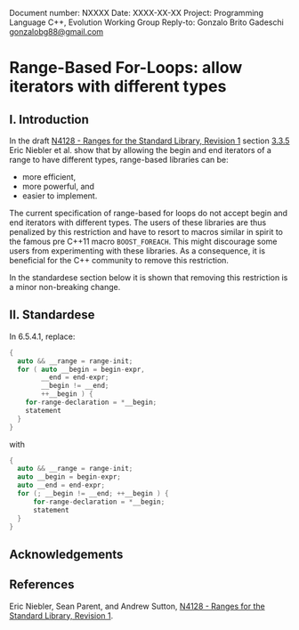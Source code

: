 Document number:	NXXXX
Date:	XXXX-XX-XX
Project:	Programming Language C++, Evolution Working Group
Reply-to:	Gonzalo Brito Gadeschi <gonzalobg88@gmail.com>

# Range-Based For-Loops: allow iterators with different types

## I. Introduction

In the draft [N4128 - Ranges for the Standard Library, Revision 1](http://www.open-std.org/jtc1/sc22/wg21/docs/papers/2014/n4128.html) section [3.3.5](http://www.open-std.org/jtc1/sc22/wg21/docs/papers/2014/n4128.html#an-iterables-end-may-have-a-different-type-than-its-begin) Eric Niebler et al. show that by allowing the begin and end iterators of a range to have different types, range-based libraries can be:

- more efficient,
- more powerful, and
- easier to implement. 
 
The current specification of range-based for loops do not accept begin and end iterators with different types. The users of these libraries are thus penalized by this restriction and have to resort to macros similar in spirit to the famous pre C++11 macro `BOOST_FOREACH`. This might discourage some users from experimenting with these libraries. As a consequence, it is beneficial for the C++ community to remove this restriction.

In the standardese section below it is shown that removing this restriction is a minor non-breaking change. 

## II. Standardese

In 6.5.4.1, replace: 

```c++
{
  auto && __range = range-init;
  for ( auto __begin = begin-expr,
        __end = end-expr;
        __begin != __end;
        ++__begin ) {
    for-range-declaration = *__begin;
    statement
  }
}
```

with

```c++
{
  auto && __range = range-init;
  auto __begin = begin-expr;
  auto __end = end-expr;
  for (; __begin != __end; ++__begin ) {
      for-range-declaration = *__begin;
      statement
  }
}
```


## Acknowledgements


## References

Eric Niebler, Sean Parent, and Andrew Sutton, [N4128 - Ranges for the Standard Library, Revision 1](http://www.open-std.org/jtc1/sc22/wg21/docs/papers/2014/n4128.html).

